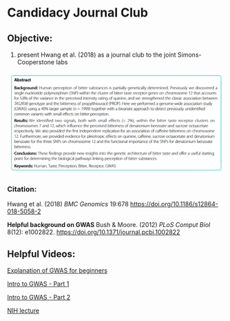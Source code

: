 # Candidacy Journal Club

## Objective:

1.  present Hwang et al. (2018) as a journal club to the joint Simons-Cooperstone labs

![screenshot](Hwang18Abstract.png)

### Citation:

Hwang et al. (2018) *BMC Genomics*  19:678 <https://doi.org/10.1186/s12864-018-5058-2>

**Helpful background on GWAS**
Bush & Moore. (2012) *PLoS Comput Biol* 8(12): e1002822. <https://doi.org/10.1371/journal.pcbi.1002822>

## Helpful Videos:

[Explanation of GWAS for beginners](https://www.youtube.com/watch?v=sOP8WacfBM8)

[Intro to GWAS - Part 1](https://www.youtube.com/watch?v=Hjv_otXAkh0)

[Intro to GWAS - Part 2](https://www.youtube.com/watch?v=g1fQCC92WO0)

[NIH lecture](https://youtu.be/HHvdupHgeFg?si=zvgAl1gHi0-YxVmt)
